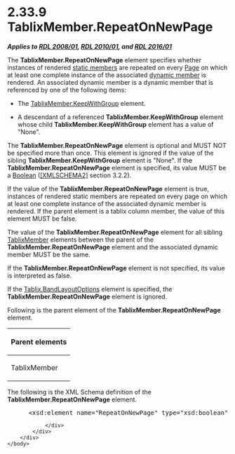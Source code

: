 <html dir="LTR" xmlns:mshelp="http://msdn.microsoft.com/mshelp" xmlns:ddue="http://ddue.schemas.microsoft.com/authoring/2003/5" xmlns:xlink="http://www.w3.org/1999/xlink" xmlns:tool="http://www.microsoft.com/tooltip">
    <head>
        <meta http-equiv="Content-Type" content="text/html; CHARSET=utf-8"></meta>
        <meta name="save" content="history"></meta>
        <title>2.33.9 TablixMember.RepeatOnNewPage</title>
        <xml>
            <mshelp:toctitle title="2.33.9 TablixMember.RepeatOnNewPage"></mshelp:toctitle>
            <mshelp:rltitle title="[MS-RDL]: TablixMember.RepeatOnNewPage"></mshelp:rltitle>
            <mshelp:keyword index="A" term="7a8100e3-be10-4036-9bbe-5a72682bfc00"></mshelp:keyword>
            <mshelp:attr name="DCSext.ContentType" value="open specification"></mshelp:attr>
            <mshelp:attr name="AssetID" value="7a8100e3-be10-4036-9bbe-5a72682bfc00"></mshelp:attr>
            <mshelp:attr name="TopicType" value="kbRef"></mshelp:attr>
            <mshelp:attr name="DCSext.Title" value="[MS-RDL]: TablixMember.RepeatOnNewPage" />
        </xml>
    </head>
    <body>
        <div id="header">
            <h1 class="heading">2.33.9 TablixMember.RepeatOnNewPage</h1>
        </div>
        <div id="mainSection">
            <div id="mainBody">
                <div id="allHistory" class="saveHistory"></div>
                <div id="sectionSection0" class="section" name="collapseableSection">
                    

<p><b><i>Applies to </i></b><a href="1e855f94-4617-47e4-b89e-0856c6cb420f.html"><b><i>RDL 2008/01</i></b></a><b><i>,
</i></b><a href="3428e690-a348-4ec7-8a6a-8efb42d2cdee.html"><b><i>RDL 2010/01</i></b></a><b><i>,
and </i></b><a href="52ce3983-2bfc-4e72-9359-42aaf5fe4509.html"><b><i>RDL 2016/01</i></b></a></p>

<p>The <b>TablixMember.RepeatOnNewPage</b> element specifies
whether instances of rendered <a href="b2482b3f-74ab-4ca8-a9e5-c07955011743.html#gt_71fd4518-6443-4177-afc8-64249d9ce2c1">static
members</a> are repeated on every <a href="b5e525d5-00d6-4e1a-8813-55f327da6b4c.html">Page</a> on which at least one
complete instance of the associated <a href="b2482b3f-74ab-4ca8-a9e5-c07955011743.html#gt_6008ef1a-6292-4d6c-a912-511bf6aa0258">dynamic member</a> is rendered.
An associated dynamic member is a dynamic member that is referenced by one of
the following items:</p>

<ul><li><p><span><span> 
</span></span>The <a href="21e238be-5596-42ad-8583-0c8ef5fdab50.html">TablixMember.KeepWithGroup</a>
element.</p>

</li><li><p><span><span> 
</span></span>A descendant of a referenced <b>TablixMember.KeepWithGroup</b>
element whose child <b>TablixMember.KeepWithGroup</b> element has a value of
&quot;None&quot;.</p>

</li></ul><p>The <b>TablixMember.RepeatOnNewPage</b> element is optional
and MUST NOT be specified more than once. This element is ignored if the value
of the sibling <b>TablixMember.KeepWithGroup</b> element is &quot;None&quot;.
If the <b>TablixMember.RepeatOnNewPage</b> element is specified, its value MUST
be a <a href="4802fa14-3619-43fa-9898-3acab160a24c.html">Boolean</a> (<a href="https://go.microsoft.com/fwlink/?LinkId=90610">[XMLSCHEMA2]</a> section
3.2.2).</p>

<p>If the value of the <b>TablixMember.RepeatOnNewPage</b>
element is true, instances of rendered static members are repeated on every
page on which at least one complete instance of the associated dynamic member
is rendered. If the parent element is a tablix column member, the value of this
element MUST be false.</p>

<p>The value of the <b>TablixMember.RepeatOnNewPage</b> element
for all sibling <a href="1d8a9691-b173-4e24-9ea9-1f486bc824fd.html">TablixMember</a>
elements between the parent of the <b>TablixMember.RepeatOnNewPage</b> element
and the associated dynamic member MUST be the same.</p>

<p>If the <b>TablixMember.RepeatOnNewPage</b> element is not
specified, its value is interpreted as false.</p>

<p>If the <a href="aa3763a2-4b3a-4cab-9296-15da99211923.html">Tablix.BandLayoutOptions</a>
element is specified, the <b>TablixMember.RepeatOnNewPage</b> element is
ignored.</p>

<p>Following is the parent element of the <b>TablixMember.RepeatOnNewPage</b>
element.</p>

<table>
 <thead>
  <tr>
   <th>
   <p>Parent elements</p>
   </th>
  </tr>
 </thead>
 <tr>
  <td>
  <p>TablixMember</p>
  </td>
 </tr>
</table>

<p>The following is the XML Schema definition of the <b>TablixMember.RepeatOnNewPage</b>
element.</p>

<dl>
<dd>
<div><pre> &lt;xsd:element name=&quot;RepeatOnNewPage&quot; type=&quot;xsd:boolean&quot; minOccurs=&quot;0&quot; /&gt;
</pre></div>
</dd></dl>


                </div>
            </div>
        </div>
    </body>
</html>